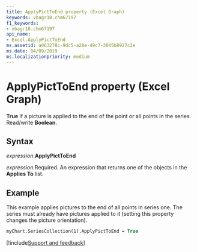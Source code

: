 ```yaml
---
title: ApplyPictToEnd property (Excel Graph)
keywords: vbagr10.chm67197
f1_keywords:
- vbagr10.chm67197
api_name:
- Excel.ApplyPictToEnd
ms.assetid: a063278c-9dc5-a28e-49c7-3045b8927c2e
ms.date: 04/09/2019
ms.localizationpriority: medium
---
```



# ApplyPictToEnd property (Excel Graph)

**True** if a picture is applied to the end of the point or all points in the series. Read/write **Boolean**.

## Syntax

_expression_.**ApplyPictToEnd**

_expression_ Required. An expression that returns one of the objects in the **Applies To** list.


## Example

This example applies pictures to the end of all points in series one. The series must already have pictures applied to it (setting this property changes the picture orientation).

```vb
myChart.SeriesCollection(1).ApplyPictToEnd = True
```

[!include[Support and feedback](~/includes/feedback-boilerplate.md)]